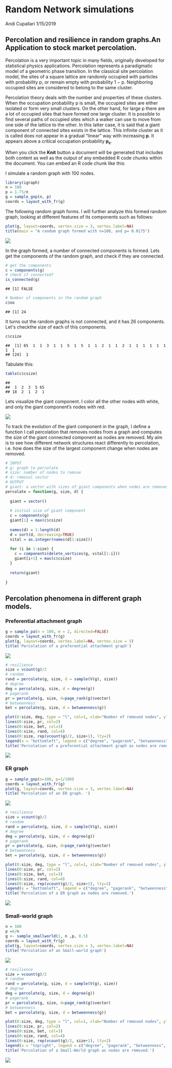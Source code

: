 Random Network simulations
================
Andi Cupallari
1/15/2019

Percolation and resilience in random graphs.An Application to stock market percolation.
---------------------------------------------------------------------------------------

Percolation is a very important topic in many fields, originally developed for statistical physics applications. Percolation represents a paradigmatic model of a geometric phase transition. In the classical site percolation model, the sites of a square lattice are randomly occupied with particles with probability p, or remain empty with probability 1 − p. Neighboring occupied sites are considered to belong to the same cluster.

Percolation theory deals with the number and properties of these clusters. When the occupation probability p is small, the occupied sites are either isolated or form very small clusters. On the other hand, for large p there are a lot of occupied sites that have formed one large cluster. It is possible to find several paths of occupied sites which a walker can use to move from one side of the lattice to the other. In this latter case, it is said that a giant component of connected sites exists in the lattice. This infinite cluster as it is called does not appear in a gradual “linear” way with increasing **p**. It appears above a critical occupation probability **p<sub>c</sub>**.

When you click the **Knit** button a document will be generated that includes both content as well as the output of any embedded R code chunks within the document. You can embed an R code chunk like this:

I simulate a random graph with 100 nodes.

``` r
library(igraph)
n = 100
p = 1.75/n
g = sample_gnp(n, p)
coords = layout_with_fr(g)
```

The following random graph forms. I will further analyze this formed random graph, looking at different features of its components such as follows:

``` r
plot(g, layout=coords, vertex.size = 3, vertex.label=NA)
title(main = "A random graph formed with n=100, and p= 0.0175")
```

![](percolation_files/figure-markdown_github/unnamed-chunk-2-1.png)

In the graph formed, a number of connected components is formed. Lets get the components of the random graph, and check if they are connected.

``` r
# get the components 
c = components(g)
# check if connected?
is_connected(g)
```

    ## [1] FALSE

``` r
# Number of components in the random graph  
c$no
```

    ## [1] 24

It turns out the random graphs is not connected, and it has 26 components. Let's checkthe size of each of this components.

``` r
c$csize
```

    ##  [1] 65  1  1  3  1  1  5  1  5  1  1  2  1  1  2  1  1  1  1  1  1  1  1
    ## [24]  1

Tabulate this:

``` r
table(c$csize)
```

    ## 
    ##  1  2  3  5 65 
    ## 18  2  1  2  1

Lets visualize the giant component. I color all the other nodes with white, and only the giant component’s nodes with red.

![](percolation_files/figure-markdown_github/unnamed-chunk-6-1.png)

To track the evolution of the giant component in the graph, I define a function I call percolation that removes nodes from a graph and computes the size of the giant connected component as nodes are removed. My aim is to see how different network structures react differently to percolation, i.e. how does the size of the largest component change when nodes are removed.

``` r
# INPUT
# g: graph to percolate
# size: number of nodes to remove 
# d: removal vector
# OUTPUT
# giant: a vector with sizes of giant components when nodes are removed
percolate = function(g, size, d) {
  
  giant = vector()
  
  # initial size of giant component
  c = components(g)
  giant[1] = max(c$csize)
  
  names(d) = 1:length(d)
  d = sort(d, decreasing=TRUE)
  vital = as.integer(names(d[1:size]))
  
  for (i in 1:size) {
    c = components(delete_vertices(g, vital[1:i]))
    giant[i+1] = max(c$csize)
  }
  
  return(giant)
  
}
```

Percolation phenomena in different graph models.
------------------------------------------------

### Preferential attachment graph

``` r
g = sample_pa(n = 100, m = 2, directed=FALSE)
coords = layout_with_fr(g)
plot(g, layout=coords, vertex.label=NA, vertex.size = 5)
title('Percolation of a preferential attachment graph')
```

![](percolation_files/figure-markdown_github/unnamed-chunk-8-1.png)

``` r
# resilience
size = vcount(g)/2
# random
rand = percolate(g, size, d = sample(V(g), size))    
# degree
deg = percolate(g, size, d = degree(g))    
# pagerank  
pr = percolate(g, size, d=page_rank(g)$vector)    
# betweenness
bet = percolate(g, size, d = betweenness(g))    

plot(0:size, deg, type = "l", col=1, xlab="Number of removed nodes", ylab="Size of giant component")
lines(0:size, pr, col=2)
lines(0:size, bet, col=3)
lines(0:size, rand, col=4)
lines(0:size, rep(vcount(g)/2, size+1), lty=2)
legend(x = "bottomleft", legend = c("degree", "pagerank", "betweenness", "random"), lty = 1, col = 1:4)
title('Percolation of a preferential attachment graph as nodes are removed')
```

![](percolation_files/figure-markdown_github/unnamed-chunk-8-2.png)

### ER graph

``` r
g = sample_gnp(n=100, p=1/100)
coords = layout_with_fr(g)
plot(g, layout=coords, vertex.size = 3, vertex.label=NA)
title('Percolation of an ER graph. ')
```

![](percolation_files/figure-markdown_github/unnamed-chunk-9-1.png)

``` r
# resilience
size = vcount(g)/2
# random
rand = percolate(g, size, d = sample(V(g), size))    
# degree
deg = percolate(g, size, d = degree(g))    
# pagerank  
pr = percolate(g, size, d=page_rank(g)$vector)    
# betweenness
bet = percolate(g, size, d = betweenness(g))    

plot(0:size, deg, type = "l", col=1, xlab="Number of removed nodes", ylab="Size of giant component")
lines(0:size, pr, col=2)
lines(0:size, bet, col=3)
lines(0:size, rand, col=4)
lines(0:size, rep(vcount(g)/2, size+1), lty=2)
legend(x = "bottomleft", legend = c("degree", "pagerank", "betweenness", "random"), lty = 1, col = 1:4)
title('Percolation of a ER graph as nodes are removed.')
```

![](percolation_files/figure-markdown_github/unnamed-chunk-9-2.png)

### Small-world graph

``` r
n = 100
p =6/n
g <- sample_smallworld(1, n ,p, 0.5)
coords = layout_with_fr(g)
plot(g, layout=coords, vertex.size = 3, vertex.label=NA)
title('Percolation of an Small-world graph')
```

![](percolation_files/figure-markdown_github/unnamed-chunk-10-1.png)

``` r
# resilience
size = vcount(g)/2
# random
rand = percolate(g, size, d = sample(V(g), size))    
# degree
deg = percolate(g, size, d = degree(g))    
# pagerank
pr = percolate(g, size, d=page_rank(g)$vector)    
# betweenness
bet = percolate(g, size, d = betweenness(g))    

plot(0:size, deg, type = "l", col=1, xlab="Number of removed nodes", ylab="Size of giant component")
lines(0:size, pr, col=2)
lines(0:size, bet, col=3)
lines(0:size, rand, col=4)
lines(0:size, rep(vcount(g)/2, size+1), lty=2)
legend(x = "topright", legend = c("degree", "pagerank", "betweenness", "random"), lty = 1, col = 1:4)
title('Percolation of a Small-World graph as nodes are removed.')
```

![](percolation_files/figure-markdown_github/unnamed-chunk-10-2.png)
